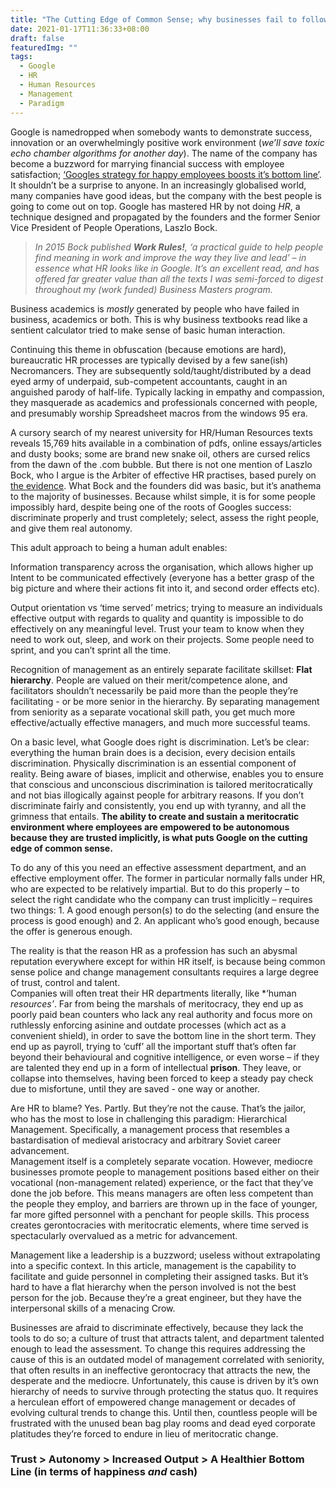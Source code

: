 ```yaml
---
title: "The Cutting Edge of Common Sense; why businesses fail to follow Googles example"
date: 2021-01-17T11:36:33+08:00
draft: false
featuredImg: ""
tags: 
  - Google
  - HR
  - Human Resources
  - Management
  - Paradigm
---
```





Google is namedropped when somebody wants to demonstrate success, innovation or an overwhelmingly positive work environment (*we’ll save toxic echo chamber algorithms for another day*).  The name of the company has become a buzzword for marrying financial success with employee satisfaction; [‘Googles strategy for happy employees boosts it’s bottom line’]( https://www.forbes.com/sites/pavelkrapivin/2018/09/17/how-googles-strategy-for-happy-employees-boosts-its-bottom-line/).  It shouldn’t be a surprise to anyone.  In an increasingly globalised world, many companies have good ideas, but the company with the best people is going to come out on top.  Google has mastered HR by not doing *HR*, a technique designed and propagated by the founders and the former Senior Vice President of People Operations, Laszlo Bock.

> *In 2015 Bock published **Work Rules!**, ‘a practical guide to help people find meaning in work and improve the way they live and lead’ – in essence what HR looks like in Google.  It’s an excellent read, and has offered far greater value than all the texts I was semi-forced to digest throughout my (work funded) Business Masters program.*

Business academics is *mostly* generated by people who have failed in business, academics or both.  This is why business textbooks read like a sentient calculator tried to make sense of basic human interaction.

Continuing this theme in obfuscation (because emotions are hard), bureaucratic HR processes are typically devised by a few sane(ish) Necromancers.  They are subsequently sold/taught/distributed by a dead eyed army of underpaid, sub-competent accountants, caught in an anguished parody of half-life.  Typically lacking in empathy and compassion, they masquerade as academics and professionals concerned with people, and presumably worship Spreadsheet macros from the windows 95 era.  

A cursory search of my nearest university for HR/Human Resources texts reveals 15,769 hits available in a combination of pdfs, online essays/articles and dusty books; some are brand new snake oil, others are cursed relics from the dawn of the .com bubble.  But there is not one mention of Laszlo Bock, who I argue is the Arbiter of effective HR practises, based purely on [the evidence]( https://www.marketwatch.com/story/google-parent-alphabet-joins-1-trillion-in-market-value-for-first-time-2020-01-16).  What Bock and the founders did was basic, but it’s anathema to the majority of businesses.  Because whilst simple, it is for some people impossibly hard, despite being one of the roots of Googles success:  discriminate properly and trust completely; select, assess the right people, and give them real autonomy.  

This adult approach to being a human adult enables: 


Information transparency across the organisation, which allows higher up Intent to be communicated effectively (everyone has a better grasp of the big picture and where their actions fit into it, and second order effects etc). 


Output orientation vs ‘time served’ metrics; trying to measure an individuals effective output with regards to quality and quantity is impossible to do effectively on any meaningful level.  Trust your team to know when they need to work out, sleep, and work on their projects.  Some people need to sprint, and you can’t sprint all the time.


Recognition of management as an entirely separate facilitate skillset: **Flat hierarchy**.  People are valued on their merit/competence alone, and facilitators shouldn’t necessarily be paid more than the people they’re facilitating - or be more senior in the hierarchy.  By separating management from seniority as a separate vocational skill path, you get much more effective/actually effective managers, and much more successful teams.


On a basic level, what Google does right is discrimination.  Let’s be clear: everything the human brain does is a decision, every decision entails discrimination.  Physically discrimination is an essential component of reality.  Being aware of biases, implicit and otherwise, enables you to ensure that conscious and unconscious discrimination is tailored meritocratically and not bias illogically against people for arbitrary reasons.  If you don’t discriminate fairly and consistently, you end up with tyranny, and all the grimness that entails.  **The ability to create and sustain a meritocratic environment where employees are empowered to be autonomous because they are trusted implicitly, is what puts Google on the cutting edge of common sense.**

  
To do any of this you need an effective assessment department, and an effective employment offer.  The former in particular normally falls under HR, who are expected to be relatively impartial.  But to do this properly – to select the right candidate who the company can trust implicitly – requires two things: 1. A good enough person(s) to do the selecting (and ensure the process is good enough) and 2. An applicant who’s good enough, because the offer is generous enough.

The reality is that the reason HR as a profession has such an abysmal reputation everywhere except for within HR itself, is because being common sense police and change management consultants requires a large degree of trust, control and talent.  
Companies will often treat their HR departments literally, like *‘human *resources’*.  Far from being the marshals of meritocracy, they end up as poorly paid bean counters who lack any real authority and focus more on ruthlessly enforcing asinine and outdate processes (which act as a convenient shield), in order to save the bottom line in the short term.  They end up as payroll, trying to ‘cuff’ all the important stuff that’s often far beyond their behavioural and cognitive intelligence, or even worse – if they are talented they end up in a form of intellectual **prison**.  They leave, or collapse into themselves, having been forced to keep a steady pay check due to misfortune, until they are saved - one way or another.

Are HR to blame? Yes.  Partly.  But they’re not the cause.  That’s the jailor, who has the most to lose in challenging this paradigm: Hierarchical Management.  Specifically, a management process that resembles a bastardisation of medieval aristocracy and arbitrary Soviet career advancement.  
Management itself is a completely separate vocation.  However, mediocre businesses promote people to management positions based either on their vocational (non-management related) experience, or the fact that they’ve done the job before.  This means managers are often less competent than the people they employ, and barriers are thrown up in the face of younger, far more gifted personnel with a penchant for people skills.  This process creates gerontocracies with meritocratic elements, where time served is spectacularly overvalued as a metric for advancement.

Management like a leadership is a buzzword; useless without extrapolating into a specific context.  In this article, management is the capability to facilitate and guide personnel in completing their assigned tasks.  But it’s hard to have a flat hierarchy when the person involved is not the best person for the job.  Because they’re a great engineer, but they have the interpersonal skills of a menacing Crow.



Businesses are afraid to discriminate effectively, because they lack the tools to do so; a culture of trust that attracts talent, and department talented enough to lead the assessment.  To change this requires addressing the cause of this is an outdated model of management correlated with seniority, that often results in an ineffective gerontocracy that attracts the new, the desperate and the mediocre.  Unfortunately, this cause is driven by it’s own hierarchy of needs to survive through protecting the status quo.  It requires a herculean effort of empowered change management or decades of evolving cultural trends to change this.  Until then, countless people will be frustrated with the unused bean bag play rooms and dead eyed corporate platitudes they’re forced to endure in lieu of meritocratic change.

### Trust > Autonomy > Increased Output > A Healthier Bottom Line (in terms of happiness *and* cash) 




